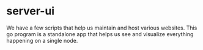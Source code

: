 # server-ui
We have a few scripts that help us maintain and host various websites. This go program is a standalone app that helps us see and visualize everything happening on a single node.
